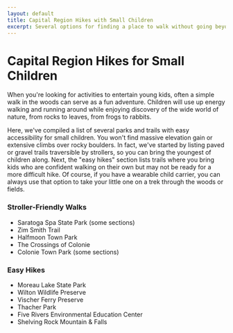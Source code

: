 ```yaml
---
layout: default
title: Capital Region Hikes with Small Children
excerpt: Several options for finding a place to walk without going beyond your kids' limits
---
```


<h1>Capital Region Hikes for Small Children</h1>

<p>When you're looking for activities to entertain young kids, often a simple walk in the woods can serve as a fun adventure. Children will use up energy walking and running around while enjoying discovery of the wide world of nature, from rocks to leaves, from frogs to rabbits.</p>

<p>Here, we've compiled a list of several parks and trails with easy accessibility for small children. You won't find massive elevation gain or extensive climbs over rocky boulders. In fact, we've started by listing paved or gravel trails traversible by strollers, so you can bring the youngest of children along. Next, the "easy hikes" section lists trails where you bring kids who are confident walking on their own but may not be ready for a more difficult hike. Of course, if you have a wearable child carrier, you can always use that option to take your little one on a trek through the woods or fields.</p>

<h3>Stroller-Friendly Walks</h3>
<ul>
	<li>Saratoga Spa State Park (some sections)</li>
	<li>Zim Smith Trail</li>
	<li>Halfmoon Town Park</li>
	<li>The Crossings of Colonie</li>
	<li>Colonie Town Park (some sections)</li>
</ul>

<h3>Easy Hikes</h3>
<ul>
	<li>Moreau Lake State Park</li>
	<li>Wilton Wildlife Preserve</li>
	<li>Vischer Ferry Preserve</li>
	<li>Thacher Park</li>
	<li>Five Rivers Environmental Education Center</li>
	<li>Shelving Rock Mountain &amp; Falls</li>
</ul>

